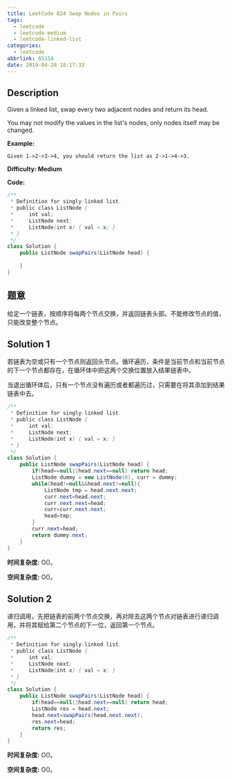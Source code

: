 ```yaml
---
title: LeetCode 024 Swap Nodes in Pairs
tags:
  - leetcode
  - leetcode-medium
  - leetcode-linked-list
categories:
  - leetcode
abbrlink: 65154
date: 2019-04-28 18:17:33
---
```


## Description

Given a linked list, swap every two adjacent nodes and return its head.

You may not modify the values in the list's nodes, only nodes itself may be changed.

**Example:**

```
Given 1->2->3->4, you should return the list as 2->1->4->3.
```

**Difficulty: Medium**

**Code:**

```java
/**
 * Definition for singly-linked list.
 * public class ListNode {
 *     int val;
 *     ListNode next;
 *     ListNode(int x) { val = x; }
 * }
 */
class Solution {
    public ListNode swapPairs(ListNode head) {
        
    }
}
```

## 题意

给定一个链表，按顺序将每两个节点交换，并返回链表头部。不能修改节点的值，只能改变整个节点。

<!-- more -->

## Solution 1

若链表为空或只有一个节点则返回头节点。循环遍历，条件是当前节点和当前节点的下一个节点都存在，在循环体中把这两个交换位置放入结果链表中。

当退出循环体后，只有一个节点没有遍历或者都遍历过，只需要在将其添加到结果链表中去。

```java
/**
 * Definition for singly-linked list.
 * public class ListNode {
 *     int val;
 *     ListNode next;
 *     ListNode(int x) { val = x; }
 * }
 */
class Solution {
    public ListNode swapPairs(ListNode head) {
        if(head==null||head.next==null) return head;
        ListNode dummy = new ListNode(0), curr = dummy;
        while(head!=null&&head.next!=null){
            ListNode tmp = head.next.next;
            curr.next=head.next;
            curr.next.next=head;
            curr=curr.next.next;
            head=tmp;
        }
        curr.next=head;
        return dummy.next;
    }
}
```

**时间复杂度:** O()。

**空间复杂度:** O()。

## Solution 2

递归调用，先把链表的前两个节点交换，再对除去这两个节点对链表进行递归调用，并将其赋给第二个节点的下一位，返回第一个节点。

```java
/**
 * Definition for singly-linked list.
 * public class ListNode {
 *     int val;
 *     ListNode next;
 *     ListNode(int x) { val = x; }
 * }
 */
class Solution {
    public ListNode swapPairs(ListNode head) {
        if(head==null||head.next==null) return head;
        ListNode res = head.next;
        head.next=swapPairs(head.next.next);
        res.next=head;
        return res;
    }
}
```

**时间复杂度:** O()。

**空间复杂度:** O()。

